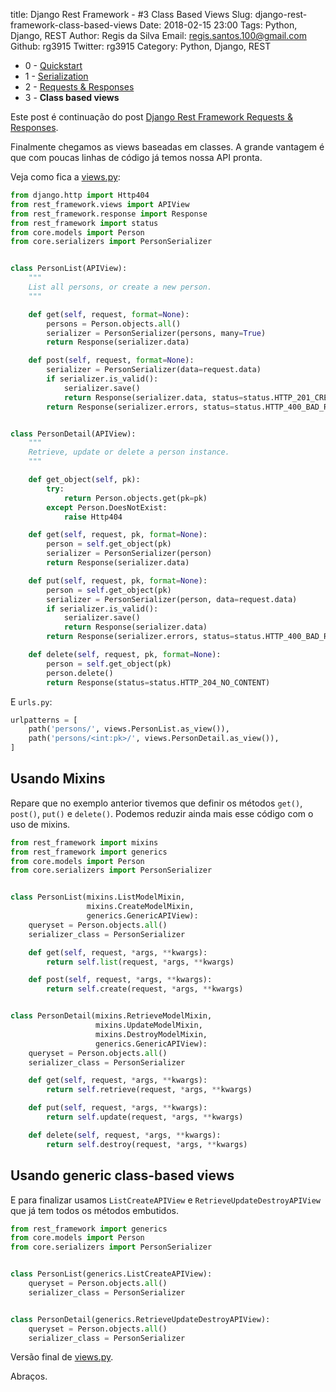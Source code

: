 title: Django Rest Framework - #3 Class Based Views
Slug: django-rest-framework-class-based-views
Date: 2018-02-15 23:00
Tags: Python, Django, REST
Author: Regis da Silva
Email:  regis.santos.100@gmail.com
Github: rg3915
Twitter: rg3915
Category: Python, Django, REST

* 0 - [Quickstart][10]
* 1 - [Serialization][11]
* 2 - [Requests & Responses][12]
* 3 - **Class based views**

Este post é continuação do post [Django Rest Framework Requests & Responses][12].

Finalmente chegamos as views baseadas em classes. A grande vantagem é que com poucas linhas de código já temos nossa API pronta.

Veja como fica a [views.py](https://github.com/rg3915/drf/blob/b0aa989ffc756e6dc5f65e172dfb43d47127d743/core/views.py):

```python
from django.http import Http404
from rest_framework.views import APIView
from rest_framework.response import Response
from rest_framework import status
from core.models import Person
from core.serializers import PersonSerializer


class PersonList(APIView):
    """
    List all persons, or create a new person.
    """

    def get(self, request, format=None):
        persons = Person.objects.all()
        serializer = PersonSerializer(persons, many=True)
        return Response(serializer.data)

    def post(self, request, format=None):
        serializer = PersonSerializer(data=request.data)
        if serializer.is_valid():
            serializer.save()
            return Response(serializer.data, status=status.HTTP_201_CREATED)
        return Response(serializer.errors, status=status.HTTP_400_BAD_REQUEST)


class PersonDetail(APIView):
    """
    Retrieve, update or delete a person instance.
    """

    def get_object(self, pk):
        try:
            return Person.objects.get(pk=pk)
        except Person.DoesNotExist:
            raise Http404

    def get(self, request, pk, format=None):
        person = self.get_object(pk)
        serializer = PersonSerializer(person)
        return Response(serializer.data)

    def put(self, request, pk, format=None):
        person = self.get_object(pk)
        serializer = PersonSerializer(person, data=request.data)
        if serializer.is_valid():
            serializer.save()
            return Response(serializer.data)
        return Response(serializer.errors, status=status.HTTP_400_BAD_REQUEST)

    def delete(self, request, pk, format=None):
        person = self.get_object(pk)
        person.delete()
        return Response(status=status.HTTP_204_NO_CONTENT)
```

E `urls.py`:

```python
urlpatterns = [
    path('persons/', views.PersonList.as_view()),
    path('persons/<int:pk>/', views.PersonDetail.as_view()),
]
```

## Usando Mixins

Repare que no exemplo anterior tivemos que definir os métodos `get()`, `post()`, `put()` e `delete()`. Podemos reduzir ainda mais esse código com o uso de mixins.

```python
from rest_framework import mixins
from rest_framework import generics
from core.models import Person
from core.serializers import PersonSerializer


class PersonList(mixins.ListModelMixin,
                 mixins.CreateModelMixin,
                 generics.GenericAPIView):
    queryset = Person.objects.all()
    serializer_class = PersonSerializer

    def get(self, request, *args, **kwargs):
        return self.list(request, *args, **kwargs)

    def post(self, request, *args, **kwargs):
        return self.create(request, *args, **kwargs)


class PersonDetail(mixins.RetrieveModelMixin,
                   mixins.UpdateModelMixin,
                   mixins.DestroyModelMixin,
                   generics.GenericAPIView):
    queryset = Person.objects.all()
    serializer_class = PersonSerializer

    def get(self, request, *args, **kwargs):
        return self.retrieve(request, *args, **kwargs)

    def put(self, request, *args, **kwargs):
        return self.update(request, *args, **kwargs)

    def delete(self, request, *args, **kwargs):
        return self.destroy(request, *args, **kwargs)
```

## Usando generic class-based views

E para finalizar usamos `ListCreateAPIView` e `RetrieveUpdateDestroyAPIView` que já tem todos os métodos embutidos.

```python
from rest_framework import generics
from core.models import Person
from core.serializers import PersonSerializer


class PersonList(generics.ListCreateAPIView):
    queryset = Person.objects.all()
    serializer_class = PersonSerializer


class PersonDetail(generics.RetrieveUpdateDestroyAPIView):
    queryset = Person.objects.all()
    serializer_class = PersonSerializer
```

Versão final de [views.py](https://github.com/rg3915/drf/blob/263ca63e5c8e2dd2e0f5d6c88c5733fcfdab4f74/core/views.py).

Abraços.

[10]: http://pythonclub.com.br/django-rest-framework-quickstart.html
[11]: http://pythonclub.com.br/django-rest-framework-serialization.html
[12]: http://pythonclub.com.br/django-rest-framework-requests-responses.html